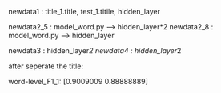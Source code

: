 newdata1 : title_1.title, test_1.titile, hidden_layer

newdata2_5 : model_word.py --> hidden_layer*2
newdata2_8 : model_word.py --> hidden_layer

newdata3 : hidden_layer*2
newdata4 : hidden_layer*2


after seperate the title:

word-level_F1_1: [0.9009009  0.88888889]

